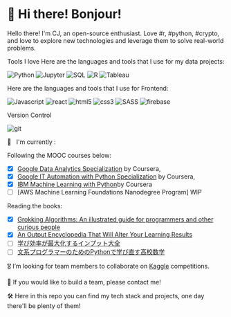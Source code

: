 # 👋 Hi there! Bonjour!
Hello there! I'm CJ, an open-source enthusiast. Love #r, #python, #crypto, and love to explore new technologies and leverage them to solve real-world problems. 

Tools I love
Here are the languages and tools that I use for my data projects: 

![Python](https://img.shields.io/badge/python-blue?&style=flat-square&logo=python&logoColor=white)
![Jupyter](https://img.shields.io/badge/-Jupyter-orange?style=flat-square&logo=jupyter&logoColor=white)
![SQL](https://img.shields.io/badge/-SQL-00758F?style=flat-square&logo=sql&logoColor=F29111)
![R](https://img.shields.io/badge/-R-276DC2?style=flat-square&logo=R)
![Tableau](https://img.shields.io/badge/-Tableau-blue?style=flat-square&logo=tableau&logoColor=white)

Here are the languages and tools that I use for Frontend:

![Javascript](https://img.shields.io/badge/javascript-F7DF1E?&style=flat-square&logo=javascript&logoColor=black)
![react](https://img.shields.io/badge/react-20232a?&style=flat-square&logo=react&logoColor=61DAFB)
![html5](https://img.shields.io/badge/html5-E34F26?&style=flat-square&logo=html5&logoColor=white)
![css3](https://img.shields.io/badge/css3-1572B6?&style=flat-square&logo=css3&logoColor=white)
![SASS](https://img.shields.io/badge/SASS-hotpink?&style=flat-square&logo=SASS&logoColor=white)
![firebase](https://img.shields.io/badge/firebase-039BE5?&style=flat-square&logo=firebase)

Version Control

![git](https://img.shields.io/badge/git-F05033?&style=flat-square&logo=git&logoColor=white)

📖   I'm currently :

Following the MOOC courses below:

- [x]  [Google Data Analytics Specialization](https://coursera.org/share/0ad6ead310ccce190847c121ebaea8ee) by Coursera,
- [x]  [Google IT Automation with Python Specialization](https://coursera.org/share/544a3db6765307d61ce9a4546a369454) by Coursera,
- [x]  [IBM Machine Learning with Python](https://coursera.org/share/07aa14a4d39810871ab87b6f310f9a8f)by Coursera
- [ ]  [AWS Machine Learning Foundations Nanodegree Program] WIP

Reading the books:

- [x]  [Grokking Algorithms: An illustrated guide for programmers and other curious people](https://www.manning.com/books/grokking-algorithms)
- [x]  [An Output Encyclopedia That Will Alter Your Learning Results](https://www.amazon.co.jp/%E5%AD%A6%E3%81%B3%E3%82%92%E7%B5%90%E6%9E%9C%E3%81%AB%E5%A4%89%E3%81%88%E3%82%8B%E3%82%A2%E3%82%A6%E3%83%88%E3%83%97%E3%83%83%E3%83%88%E5%A4%A7%E5%85%A8-Sanctuary-books-%E6%A8%BA%E6%B2%A2%E7%B4%AB%E8%8B%91/dp/4801400558)
- [ ]  [学び効率が最大化するインプット大全](https://www.amazon.co.jp/%E5%AD%A6%E3%81%B3%E5%8A%B9%E7%8E%87%E3%81%8C%E6%9C%80%E5%A4%A7%E5%8C%96%E3%81%99%E3%82%8B%E3%82%A4%E3%83%B3%E3%83%97%E3%83%83%E3%83%88%E5%A4%A7%E5%85%A8-%E6%A8%BA%E6%B2%A2%E7%B4%AB%E8%8B%91/dp/4801400698)
- [ ]  [文系プログラマーのためのPythonで学び直す高校数学](https://www.amazon.co.jp/%E6%96%87%E7%B3%BB%E3%83%97%E3%83%AD%E3%82%B0%E3%83%A9%E3%83%9E%E3%83%BC%E3%81%AE%E3%81%9F%E3%82%81%E3%81%AEPython%E3%81%A7%E5%AD%A6%E3%81%B3%E7%9B%B4%E3%81%99%E9%AB%98%E6%A0%A1%E6%95%B0%E5%AD%A6-%E8%B0%B7%E5%B0%BB%E3%81%8B%E3%81%8A%E3%82%8A-%E3%83%A1%E3%83%87%E3%82%A3%E3%83%83%E3%82%AF%E3%82%A8%E3%83%B3%E3%82%B8%E3%83%8B%E3%82%A2%E3%83%AA%E3%83%B3%E3%82%B0/dp/4822295915)

🎖 I’m looking for team members to collaborate on [Kaggle](https://www.kaggle.com/cjyen72) competitions.

🙏 If you would like to build a team, please contact me!

🛠 Here in this repo you can find my tech stack and projects, one day there'll be plenty of them!

<!--
**CJYen/CJYen** is a ✨ _special_ ✨ repository because its `README.md` (this file) appears on your GitHub profile.

Here are some ideas to get you started:

- 🔭 I’m currently working on ...
- 🌱 I’m currently learning ...
- 👯 I’m looking to collaborate on ...
- 🤔 I’m looking for help with ...
- 💬 Ask me about ...
- 📫 How to reach me: ...
- 😄 Pronouns: ...
- ⚡ Fun fact: ...
-->
